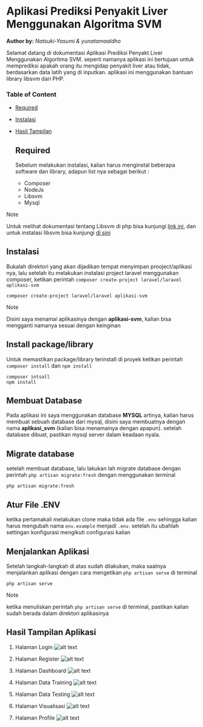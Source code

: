 # **Aplikasi Prediksi Penyakit Liver Menggunakan Algoritma SVM**
**Author by:** *Natsuki-Yasumi & yunatamaaldho*

Selamat datang di dokumentasi Aplikasi Prediksi Penyakt Liver Menggunakan Algoritma SVM.
seperti namanya aplikasi ini bertujuan untuk memprediksi apakah orang itu mengidap penyakit liver atau tidak, berdasarkan data latih yang di inputkan.
aplikasi ini menggunakan bantuan library libsvm dari PHP.

### Table of Content
* [Required](#required)
* [Instalasi](#instalasi)
* [Hasil Tampilan](#hasil_tampilan)


  <a name="required"></a>
  ## **Required**
  Sebelum melakukan instalasi, kalian harus menginstal beberapa software dan library, adapun list nya sebagai berikut :
  + Composer
  + NodeJs
  + Libsvm
  + Mysql

> [!Note]
> Untuk melihat dokumentasi tentang Libsvm di php bisa kunjungi [link ini](https://www.php.net/manual/en/book.svm.php), dan untuk instalasi libsvm bisa kunjungi [di sini](https://www.php.net/manual/en/svm.installation.php)
 



<a name="instalasi"></a>
## **Instalasi**
Bukalah direktori yang akan dijadikan tempat menyimpan prooject/aplikasi nya, lalu setelah itu melakukan instalasi project laravel menggunakan composer, ketikan perintah `composer create-project laravel/laravel aplikasi-svm`

```
composer create-project laravel/laravel aplikasi-svm
```
> [!Note]
> Disini saya menamai aplikasinya dengan **aplikasi-svm**, kalian bisa mengganti namanya sesuai dengan keinginan
## Install package/library

Untuk memastikan package/library terinstall di proyek ketikan perintah `composer install` dan `npm install`
```
composer intsall
npm install
```
## Membuat Database
Pada aplikasi ini saya menggunakan database **MYSQL** artinya, kalian harus membuat sebuah database dari mysql, disini saya membuatnya dengan nama **aplikasi_svm** (kalian bisa menamainya dengan apapun).
setelah database dibuat, pastikan mysql server dalam keadaan nyala.

## Migrate database
setelah membuat database, lalu lakukan lah migrate database dengan perintah `php artisan migrate:fresh` dengan menggunakan terminal
``` 
php artisan migrate:fresh

````
## Atur File .ENV
ketika pertamakali melakukan clone maka tidak ada file `.env` sehingga kalian harus mengubah nama `env.example` menjadi `.env`.
setelah itu ubahlah settingan konfigurasi mengikuti configurasi kalian

## Menjalankan Aplikasi
Setelah langkah-langkah di atas sudah dilakukan, maka saatnya menjalankan aplikasi dengan cara mengetikan `php artisan serve` di terminal
```
php artisan serve
```
>[!Note]
>ketika menuliskan perintah `php artisan serve` di terminal, pastikan kalian sudah berada dalam direktori aplikasinya

<a name="hasil_tampilan"></a>
## Hasil Tampilan Aplikasi
1. Halaman Login
   ![alt text](https://github.com/DEJI-SOFTWARE/aplikasi-prediksi-liver-svm/blob/develop/Example/image/ha-login.png?raw=true)

2. Halaman Register
   ![alt text](https://github.com/DEJI-SOFTWARE/aplikasi-prediksi-liver-svm/blob/develop/Example/image/hal-register.png?raw=true)

3. Halaman Dashboard
   ![alt text](https://github.com/DEJI-SOFTWARE/aplikasi-prediksi-liver-svm/blob/develop/Example/image/hal-dashboard.png?raw=true)
   
5. Halaman Data Training
   ![alt text](https://github.com/DEJI-SOFTWARE/aplikasi-prediksi-liver-svm/blob/develop/Example/image/hal-data-training.png?raw=true)
   
7. Halaman Data Testing
   ![alt text](https://github.com/DEJI-SOFTWARE/aplikasi-prediksi-liver-svm/blob/develop/Example/image/hal-data-testing.png?raw=true)
   
9. Halaman Visualisasi
    ![alt text](https://github.com/DEJI-SOFTWARE/aplikasi-prediksi-liver-svm/blob/develop/Example/image/has-viusalisasi.png?raw=true)
   
11. Halaman Profile
    ![alt text](https://github.com/DEJI-SOFTWARE/aplikasi-prediksi-liver-svm/blob/develop/Example/image/hal-profile.png?raw=true)





